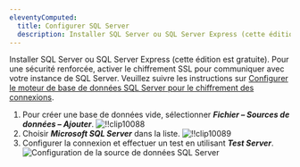 ```yaml
---
eleventyComputed:
  title: Configurer SQL Server
  description: Installer SQL Server ou SQL Server Express (cette édition est gratuite). Pour une sécurité renforcée, vous pouvez activer le chiffrement SSL pour communiquer avec votre instance de SQL Server.
---
```

Installer SQL Server ou SQL Server Express (cette édition est gratuite). Pour une sécurité renforcée, activer le chiffrement SSL pour communiquer avec votre instance de SQL Server.
Veuillez suivre les instructions sur [Configurer le moteur de base de données SQL Server pour le chiffrement des connexions](https://learn.microsoft.com/en-US/sql/database-engine/configure-windows/configure-sql-server-encryption).

1. Pour créer une base de données vide, sélectionner ***Fichier – Sources de données – Ajouter***.
![!!clip10088](https://cdnweb.devolutions.net/docs/docs_en_rdm_mac_clip10088.png)
1. Choisir ***Microsoft SQL Server*** dans la liste.
![!!clip10089](https://cdnweb.devolutions.net/docs/docs_en_rdm_mac_clip10089.png)
1. Configurer la connexion et effectuer un test en utilisant ***Test Server***.
![Configuration de la source de données SQL Server](https://cdnweb.devolutions.net/docs/docs_en_rdm_mac_clip11017.png)
